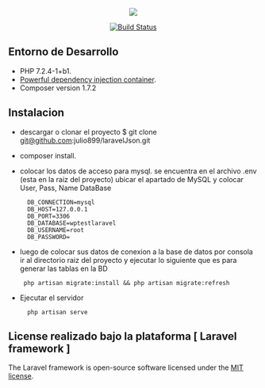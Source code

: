 <p align="center"><img src="https://laravel.com/assets/img/components/logo-laravel.svg"></p>

<p align="center">
<a href="https://travis-ci.org/laravel/framework"><img src="https://travis-ci.org/laravel/framework.svg" alt="Build Status"></a>
</p>

## Entorno de Desarrollo

- PHP 7.2.4-1+b1.
- [Powerful dependency injection container](https://laravel.com/docs/container).
- Composer version 1.7.2


## Instalacion
- descargar o clonar el proyecto 
    $ git clone git@github.com:julio899/laravelJson.git
- composer install.
- colocar los datos de acceso para mysql.
    se encuentra en el archivo .env (esta en la raiz del proyecto)
    ubicar el apartado de MySQL y colocar  User, Pass, Name DataBase  
    
        DB_CONNECTION=mysql
        DB_HOST=127.0.0.1
        DB_PORT=3306
        DB_DATABASE=wptestlaravel
        DB_USERNAME=root
        DB_PASSWORD=
 - luego de colocar sus datos de conexion a la base de datos
   por consola ir al directorio raiz del proyecto y ejecutar lo siguiente
   que es para generar las tablas en la BD
        
        php artisan migrate:install && php artisan migrate:refresh

- Ejecutar el servidor

        php artisan serve

## License realizado bajo la plataforma [ Laravel framework ] 

The Laravel framework is open-source software licensed under the [MIT license](https://opensource.org/licenses/MIT).
